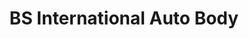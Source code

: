 ---
title: "BS International Auto Body"
url: /yonkers/bs-international-auto-body/
shop: car repair
---